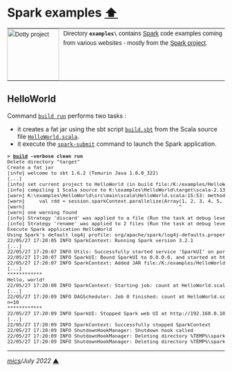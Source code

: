 # <span id="top">Spark examples</span> <span style="size:30%;"><a href="../README.md">⬆</a></span>

<table style="font-family:Helvetica,Arial;font-size:14px;line-height:1.6;">
  <tr>
  <td style="border:0;padding:0 10px 0 0;min-width:120px;">
    <a href="https://spark.apache.org/" rel="external"><img style="border:0;width:120px;" src="https://spark.apache.org/images/spark-logo-trademark.png" alt="Dotty project" /></a>
  </td>
  <td style="border:0;padding:0;vertical-align:text-top;">
    Directory <strong><code>examples\</code></strong> contains <a href="https://spark.apache.org/" rel="external">Spark</a> code examples coming from various websites - mostly from the <a href="https://spark.apache.org/" rel="external">Spark project</a>.
  </td>
  </tr>
</table>

## <span id="helloworld">HelloWorld</span>

Command [`build run`](./HelloWorld/build.bat) performs two tasks :
- it creates a fat jar using the sbt script [`build.sbt`](./HelloWorld/build.sbt) from the Scala source file [`HelloWorld.scala`](./HelloWorld/src/main/scala/HelloWorld.scala).
- it execute the [`spark-submit`](https://spark.apache.org/docs/latest/submitting-applications.html) command to launch the Spark application.

<pre style="font-size:80%;">
<b>&gt; <a href="./HelloWorld/build.bat">build</a> -verbose clean run</b>
Delete directory "target"
Create a fat jar
[info] welcome to sbt 1.6.2 (Temurin Java 1.8.0_322)
[...]
[info] set current project to HelloWorld (in build file:/K:/examples/HelloWorld/)
[info] compiling 1 Scala source to K:\examples\HelloWorld\target\scala-2.13\classes ...
[warn] K:\examples\HelloWorld\src\main\scala\HelloWorld.scala:15:53: method copyArrayToImmutableIndexedSeq in class LowPriorityImplicits2 is deprecated (since 2.13.0): Implicit conversions from Array to immutable.IndexedSeq are implemented by copying; Use the more efficient non-copying ArraySeq.unsafeWrapArray or an explicit toIndexedSeq call
[warn]     val rdd = session.sparkContext.parallelize(Array(1, 2, 3, 4, 5, 6, 7, 8, 9, 10))
[warn]                                                     ^
[warn] one warning found
[info] Strategy 'discard' was applied to a file (Run the task at debug level to see details)
[info] Strategy 'rename' was applied to 2 files (Run the task at debug level to see details)
Execute Spark application HelloWorld
Using Spark's default log4j profile: org/apache/spark/log4j-defaults.properties
22/05/27 17:20:05 INFO SparkContext: Running Spark version 3.2.1
[...]
22/05/27 17:20:07 INFO Utils: Successfully started service 'SparkUI' on port 4040.
22/05/27 17:20:07 INFO SparkUI: Bound SparkUI to 0.0.0.0, and started at http://192.168.0.100:4040
22/05/27 17:20:07 INFO SparkContext: Added JAR file:/K:/examples/HelloWorld/target/scala-2.13/HelloWorld-assembly-0.1.0.jar at spark://192.168.0.100:50076/jars/HelloWorld-assembly-0.1.0.jar with timestamp 1653664805164
[...]
************
Hello, world!
22/05/27 17:20:08 INFO SparkContext: Starting job: count at HelloWorld.scala:16
[...]
22/05/27 17:20:09 INFO DAGScheduler: Job 0 finished: count at HelloWorld.scala:16, took 0.827669 s
n=10
************
22/05/27 17:20:09 INFO SparkUI: Stopped Spark web UI at http://192.168.0.100:4040
[...]
22/05/27 17:20:09 INFO SparkContext: Successfully stopped SparkContext
22/05/27 17:20:09 INFO ShutdownHookManager: Shutdown hook called
22/05/27 17:20:09 INFO ShutdownHookManager: Deleting directory %TEMP%\spark-fa798b49-b8a6-4cc2-bda1-70c37e7b488f
22/05/27 17:20:09 INFO ShutdownHookManager: Deleting directory %TEMP%\spark-4959fb8e-afdc-43bc-8748-143e7d29ea16
</pre>

***

*[mics](https://lampwww.epfl.ch/~michelou/)/July 2022* [**&#9650;**](#top)
<span id="bottom">&nbsp;</span>

<!-- link refs -->
